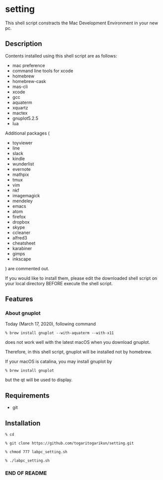 # setting
This shell script constracts the Mac Development Environment in your new pc.


## Description
Contents installed using this shell script are as follows:
- mac preference
- command line tools for xcode
- homebrew
- homebrew-cask
- mas-cli
- xcode
- gcc
- aquaterm
- xquartz
- mactex
- gnuplot5.2.5
- lua

Additional packages (
- toyviewer
- line
- slack
- kindle
- wunderlist
- evernote
- mathpix
- tmux
- vim
- nkf
- imagemagick
- mendeley
- emacs
- atom
- firefox
- dropbox
- skype
- ccleaner
- alfred3
- cheatsheet
- karabiner
- gimps
- inkscape

) are commented out. 

If you would like to install them, please edit the downloaded shell script on your local directory BEFORE execute the shell script.


## Features
### About gnuplot
Today (March 17, 2020), following command

    % brew install gnuplot --with-aquaterm --with-x11

does not work well with the latest macOS when you download gnuplot.

Therefore, in this shell script, 
gnuplot will be installed not by homebrew.

If your macOS is catalina, 
you may install gnuplot by

    % brew install gnuplot

but the qt will be used to display.


## Requirements
- git


## Installation

    % cd

    % git clone https://github.com/togaritogarikun/setting.git

    % chmod 777 labpc_setting.sh

    % ./labpc_setting.sh


### END OF README ###
